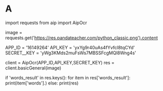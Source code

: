 # A

import requests
from aip import AipOcr

image = requests.get('https://res.pandateacher.com/python_classic.png').content

APP_ID = '16149264'
API_KEY = 'yxYg9r40uAs4fYvfcl8tqCYd'
SECRET__KEY = 'yWg3KMds2muFsWs7MBSSFcgMQl8Wng4s'

client = AipOcr(APP_ID,API_KEY,SECRET_KEY)
res = client.basicGeneral(image)

if 'words_result' in res.keys():
    for item in res['words_result']:
        print(item['words'].)
else:
    print(res)
